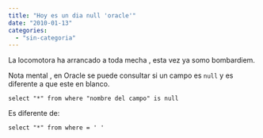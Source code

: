 ```yaml
---
title: "Hoy es un dia null 'oracle'"
date: "2010-01-13"
categories: 
  - "sin-categoria"
---
```


La locomotora ha arrancado a toda mecha , esta vez ya somo bombardiem.

Nota mental , en Oracle se puede consultar si un campo es `null` y es diferente a que este en blanco.

`select "*" from where "nombre del campo" is null`

Es diferente de:

`select "*" from where = ' '`

